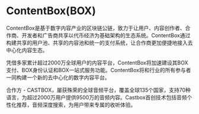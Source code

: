 # ContentBox(BOX)

ContentBox是基于数字内容产业的区块链公链，致力于让用户、内容创作者、合作商、开发者和广告商共享以代币经济为基础架构的生态系统。ContentBox通过构建共享的用户池、共享的内容池和统一的支付系统，让合作商更加便捷地接入去中心化内容生态。

凭借多家累计超过2000万全球用户的内容平台，ContentBox将加速建设其BOX支付、BOX身份认证和BOX一站式服务功能。ContentBox将和行业的所有参与者一同构建一个新的去中心化的数字内容平台。

合作方 - CASTBOX，屡获殊荣的全球音频平台，覆盖全球135个国家，支持70种语言，为超过2000万用户提供9500万的音频内容。Castbox首创技术包括音频个性化推荐，音频深度搜索，为用户带来专属的收听体验。
